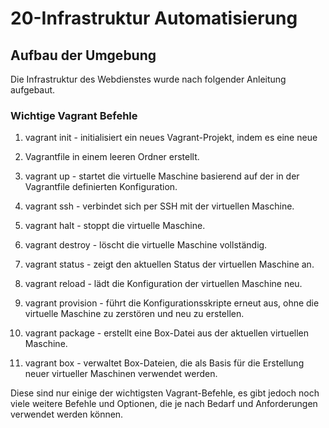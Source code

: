 # 20-Infrastruktur Automatisierung

## Aufbau der Umgebung

Die Infrastruktur des Webdienstes wurde nach folgender Anleitung aufgebaut.

### Wichtige Vagrant Befehle


1. vagrant init - initialisiert ein neues Vagrant-Projekt, indem es eine neue

2. Vagrantfile in einem leeren Ordner erstellt.

3. vagrant up - startet die virtuelle Maschine basierend auf der in der Vagrantfile definierten Konfiguration.

4. vagrant ssh - verbindet sich per SSH mit der virtuellen Maschine.

5. vagrant halt - stoppt die virtuelle Maschine.

6. vagrant destroy - löscht die virtuelle Maschine vollständig.

7. vagrant status - zeigt den aktuellen Status der virtuellen Maschine an.

8. vagrant reload - lädt die Konfiguration der virtuellen Maschine neu.

9. vagrant provision - führt die Konfigurationsskripte erneut aus, ohne die 
virtuelle Maschine zu zerstören und neu zu erstellen.

10. vagrant package - erstellt eine Box-Datei aus der aktuellen virtuellen Maschine.

11. vagrant box - verwaltet Box-Dateien, die als Basis für die Erstellung neuer virtueller Maschinen verwendet werden.

Diese sind nur einige der wichtigsten Vagrant-Befehle, es gibt jedoch noch viele weitere Befehle und Optionen, die je nach Bedarf und Anforderungen verwendet werden können.



